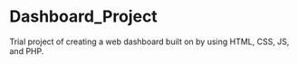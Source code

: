 # Dashboard_Project
Trial project of creating a web dashboard built on by using HTML, CSS, JS, and PHP.
